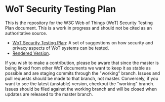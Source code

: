 # WoT Security Testing Plan
This is the repository for the
W3C Web of Things (WoT) Security Testing Plan document.
This is a work in progress and should not be cited as an
authoritative source.

* [WoT Security Testing Plan](index.html): A set of suggestions on 
how security and privacy aspects of WoT systems can be tested.
* [Rendered Version](https://w3c.github.io/wot-security-testing-plan/).

If you wish to make a contribution,
please be aware that since the master is being linked from other WoT documents
we want to keep it as stable as possible and are staging commits through
the "working" branch.
Issues and pull requests should be made to that branch, not master.
Conversely, if you want to see the latest (unstable) version,
checkout the "working" branch.
Issues should be filed against the working branch and will be closed when
updates are released to the master branch.
